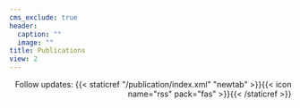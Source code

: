 ```yaml
---
cms_exclude: true
header:
  caption: ""
  image: ""
title: Publications
view: 2
---
```

<p align="right"> Follow updates: {{< staticref "/publication/index.xml" "newtab" >}}{{< icon name="rss" pack="fas" >}}{{< /staticref >}}</p>
<p></p>

